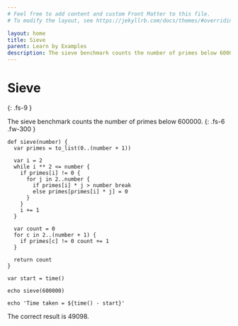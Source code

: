 ```yaml
---
# Feel free to add content and custom Front Matter to this file.
# To modify the layout, see https://jekyllrb.com/docs/themes/#overriding-theme-defaults

layout: home
title: Sieve 
parent: Learn by Examples
description: The sieve benchmark counts the number of primes below 600000 using the Blade programming .language.
---
```


# Sieve
{: .fs-9 }

The sieve benchmark counts the number of primes below 600000.
{: .fs-6 .fw-300 }

```blade
def sieve(number) {
  var primes = to_list(0..(number + 1))

  var i = 2
  while i ** 2 <= number {
    if primes[i] != 0 {
      for j in 2..number {
        if primes[i] * j > number break
        else primes[primes[i] * j] = 0
      }
    }
    i += 1
  }

  var count = 0
  for c in 2..(number + 1) {
    if primes[c] != 0 count += 1
  }

  return count
}

var start = time()

echo sieve(600000)

echo 'Time taken = ${time() - start}'
```

The correct result is 49098.